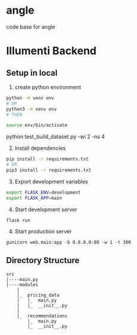 # angle
code base for angle

# Illumenti Backend

## Setup in local

1. create python environment
```bash
python -m venv env
# OR
python3 -m venv env
# THEN

source env/bin/activate

```
python test_build_dataset.py -wi 2 -ns 4 

2. Install dependencies

```bash
pip install -r requirements.txt
# OR
pip3 install -r requirements.txt
```

3. Export development variables

```bash
export FLASK_ENV=development
export FLASK_APP=main
```

4. Start development server

```
flask run
```


4. Start production server

```
gunicorn web.main:app -b 0.0.0.0:80 -w 1 -t 300
```

## Directory Structure

```
src
|----main.py
|----modules
    |
    |_  pricing_data
    |   |_  main.py
    |   |_  __init__.py
    |   
    |_  recommendations
        |_  main.py
        |_  __init__.py
```

